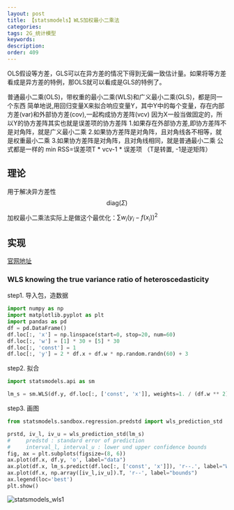 ```yaml
---
layout: post
title: 【statsmodels】WLS加权最小二乘法
categories:
tags: 2G_统计模型
keywords:
description:
order: 409
---
```


OLS假设等方差，GLS可以在异方差的情况下得到无偏一致估计量。如果将等方差看成是异方差的特例，那OLS就可以看成是GLS的特例了。


普通最小二乘(OLS)，带权重的最小二乘(WLS)和广义最小二乘(GLS)，都是同一个东西
简单地说,用回归变量X来拟合响应变量Y，其中Y中的每个变量，存在内部方差(var)和外部协方差(cov),一起构成协方差阵(vcv)
因为X一般当做固定的，所以Y的协方差阵其实也就是误差项的协方差阵
1.如果存在外部协方差,即协方差阵不是对角阵，就是广义最小二乘
2.如果协方差阵是对角阵，且对角线各不相等，就是权重最小二乘
3.如果协方差阵是对角阵，且对角线相同，就是普通最小二乘
公式都是一样的  min RSS=误差项T * vcv-1 * 误差项
（T是转置, -1是逆矩阵）


## 理论
用于解决异方差性$$\text{diag}(\Sigma)$$  

加权最小二乘法实际上是做这个最优化：$\sum w_i(y_i-f(x_i))^2$  

## 实现
[官网地址](https://www.statsmodels.org/stable/examples/notebooks/generated/wls.html)
### WLS knowing the true variance ratio of heteroscedasticity
step1. 导入包，造数据
```py
import numpy as np
import matplotlib.pyplot as plt
import pandas as pd
df = pd.DataFrame()
df.loc[:, 'x'] = np.linspace(start=0, stop=20, num=60)
df.loc[:, 'w'] = [1] * 30 + [5] * 30
df.loc[:, 'const'] = 1
df.loc[:, 'y'] = 2 * df.x + df.w * np.random.randn(60) + 3
```
step2. 拟合
```py
import statsmodels.api as sm

lm_s = sm.WLS(df.y, df.loc[:, ['const', 'x']], weights=1. / (df.w ** 2)).fit()
```
step3. 画图
```py
from statsmodels.sandbox.regression.predstd import wls_prediction_std

prstd, iv_l, iv_u = wls_prediction_std(lm_s)
#     predstd : standard error of prediction
#     interval_l, interval_u : lower und upper confidence bounds
fig, ax = plt.subplots(figsize=(8, 6))
ax.plot(df.x, df.y, 'o', label="data")
ax.plot(df.x, lm_s.predict(df.loc[:, ['const', 'x']]), 'r--.', label="WLS")
ax.plot(df.x, np.array([iv_l,iv_u]).T, 'r--', label="bounds")
ax.legend(loc='best')
plt.show()
```
![statsmodels_wls1](https://github.com/guofei9987/pictures_for_blog/blob/master/machine_learning/statsmodels_wls1.jpg?raw=true)
